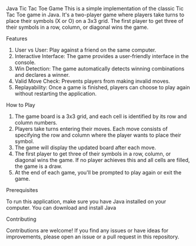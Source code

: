 Java Tic Tac Toe Game
This is a simple implementation of the classic Tic Tac Toe game in Java. It's a two-player game where players take turns to place their symbols (X or O) on a 3x3 grid. The first player to get three of their symbols in a row, column, or diagonal wins the game.

Features

1) User vs User: Play against a friend on the same computer.
2) Interactive Interface: The game provides a user-friendly interface in the console.
3) Win Detection: The game automatically detects winning combinations and declares a winner.
4) Valid Move Check: Prevents players from making invalid moves.
5) Replayability: Once a game is finished, players can choose to play again without restarting the application.


How to Play
1) The game board is a 3x3 grid, and each cell is identified by its row and column numbers.
2) Players take turns entering their moves. Each move consists of specifying the row and column where the player wants to place their symbol.
3) The game will display the updated board after each move.
4) The first player to get three of their symbols in a row, column, or diagonal wins the game. If no player achieves this and all cells are filled, the game is a draw.
5) At the end of each game, you'll be prompted to play again or exit the game.


Prerequisites

To run this application, make sure you have Java installed on your computer. You can download and install Java 

Contributing

Contributions are welcome! If you find any issues or have ideas for improvements, please open an issue or a pull request in this repository.
